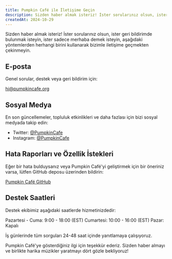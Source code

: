 ```yaml
---
title: Pumpkin Café ile İletişime Geçin
description: Sizden haber almak isteriz! İster sorularınız olsun, ister geri bildirimde bulunmak isteyin, ister sadece merhaba demek isteyin, aşağıdaki yöntemlerden herhangi birini kullanarak bizimle iletişime geçmekten çekinmeyin.
createdAt: 2024-10-29
---
```


Sizden haber almak isteriz! İster sorularınız olsun, ister geri bildirimde bulunmak isteyin, ister sadece merhaba demek isteyin, aşağıdaki yöntemlerden herhangi birini kullanarak bizimle iletişime geçmekten çekinmeyin.

## E-posta

Genel sorular, destek veya geri bildirim için:

[hi@pumpkincafe.org](mailto:hi@pumpkincafe.org)

## Sosyal Medya

En son güncellemeler, topluluk etkinlikleri ve daha fazlası için bizi sosyal medyada takip edin:

- Twitter: [@PumpkinCafe](https://twitter.com/pumpkin-cafe)
- Instagram: [@PumpkinCafe](https://instagram.com/pumpkin-cafe)

## Hata Raporları ve Özellik İstekleri

Eğer bir hata bulduysanız veya Pumpkin Café'yi geliştirmek için bir öneriniz varsa, lütfen GitHub deposu üzerinden bildirin:

[Pumpkin Café GitHub](https://github.com/ZissyW/pumpkin-cafe)

## Destek Saatleri

Destek ekibimiz aşağıdaki saatlerde hizmetinizdedir:

Pazartesi - Cuma: 9:00 - 18:00 (EST)
Cumartesi: 10:00 - 16:00 (EST)
Pazar: Kapalı

İş günlerinde tüm sorguları 24-48 saat içinde yanıtlamaya çalışıyoruz.

Pumpkin Café'ye gösterdiğiniz ilgi için teşekkür ederiz. Sizden haber almayı ve birlikte harika müzikler yaratmayı dört gözle bekliyoruz! 